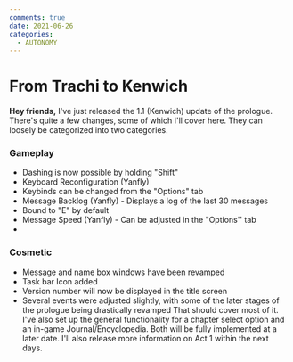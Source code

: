 ```yaml
---
comments: true
date: 2021-06-26
categories:
  - AUTONOMY
---
```


# From Trachi to Kenwich

**Hey friends,**
I've just released the 1.1 (Kenwich) update of the prologue. There's quite a few changes, some of which I'll cover here. They can loosely be categorized into two categories.

### Gameplay
- Dashing is now possible by holding "Shift"
- Keyboard Reconfiguration (Yanfly)
 - Keybinds can be changed from the "Options" tab
- Message Backlog (Yanfly) - Displays a log of the last 30 messages
 - Bound to "E" by default
- Message Speed (Yanfly) - Can be adjusted in the "Options'' tab
- 
### Cosmetic
- Message and name box windows have been revamped
- Task bar Icon added
- Version number will now be displayed in the title screen
- Several events were adjusted slightly, with some of the later stages of the prologue being drastically revamped
That should cover most of it. I've also set up the general functionality for a chapter select option and an in-game Journal/Encyclopedia. Both will be fully implemented at a later date.
I'll also release more information on Act 1 within the next days.
